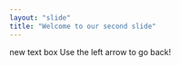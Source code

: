 ```yaml
---
layout: "slide"
title: "Welcome to our second slide"
---
```

new text box
Use the left arrow to go back!
